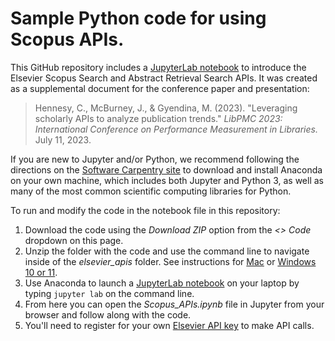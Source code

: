 # Sample Python code for using Scopus APIs.
This GitHub repository includes a [JupyterLab notebook](https://github.com/chennesy/elsevier_apis/blob/main/Scopus_APIs.ipynb) to introduce the Elsevier Scopus Search and Abstract Retrieval Search APIs. It was created as a supplemental document for the conference paper and presentation:

> Hennesy, C., McBurney, J., & Gyendina, M. (2023). "Leveraging scholarly APIs to analyze publication trends." *LibPMC 2023: International Conference on Performance Measurement in Libraries.* July 11, 2023.  

If you are new to Jupyter and/or Python, we recommend following the directions on the [Software Carpentry site](https://carpentries.github.io/workshop-template/#python) to download and install Anaconda on your own machine, which includes both Jupyter and Python 3, as well as many of the most common scientific computing libraries for Python. 

To run and modify the code in the notebook file in this repository:
1. Download the code using the *Download ZIP* option from the *<> Code* dropdown on this page.
2. Unzip the folder with the code and use the command line to navigate inside of the *elsevier_apis* folder. See instructions for [Mac](https://www.macworld.com/article/221277/command-line-navigating-files-folders-mac-terminal.html) or [Windows 10 or 11](https://www.lifewire.com/change-directories-in-command-prompt-5185508).
3. Use Anaconda to launch a [JupyterLab notebook](https://jupyterlab.readthedocs.io/en/latest/getting_started/starting.html) on your laptop by typing ```jupyter lab``` on the command line.
4. From here you can open the *Scopus_APIs.ipynb* file in Jupyter from your browser and follow along with the code.
5. You'll need to register for your own [Elsevier API key](https://dev.elsevier.com/) to make API calls.



